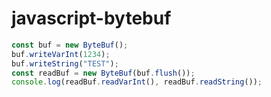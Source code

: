 # javascript-bytebuf
```javascript
const buf = new ByteBuf();
buf.writeVarInt(1234);
buf.writeString("TEST");
const readBuf = new ByteBuf(buf.flush());
console.log(readBuf.readVarInt(), readBuf.readString());
```
